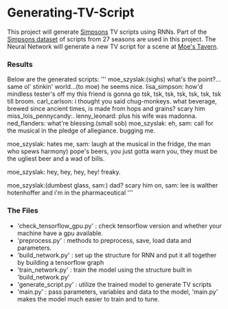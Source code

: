 # Generating-TV-Script

This project will generate [Simpsons](https://en.wikipedia.org/wiki/The_Simpsons) TV scripts using RNNs.  Part of the [Simpsons dataset](https://www.kaggle.com/wcukierski/the-simpsons-by-the-data) of scripts from 27 seasons are used in this project.  The Neural Network will generate a new TV script for a scene at [Moe's Tavern](https://simpsonswiki.com/wiki/Moe's_Tavern).

### Results

Below are the generated scripts:
'''
moe_szyslak:(sighs) what's the point?... same ol' stinkin' world...(to moe) he seems nice.
lisa_simpson: how'd mindless tester's off my this friend is gonna go tsk, tsk, tsk, tsk, tsk, tsk, tsk till broom.
carl_carlson: i thought you said chug-monkeys. what beverage, brewed since ancient times, is made from hops and grains?
scary him miss_lois_pennycandy:.
lenny_leonard: plus his wife was madonna.
ned_flanders: what're blessing.(small sob)
moe_szyslak: eh, sam: call for the musical in the pledge of allegiance. bugging me.


moe_szyslak: hates me, sam: laugh at the musical in the fridge, the man who spews harmony) pope's beers, you just gotta warn you, they must be the ugliest beer and a wad of bills.


moe_szyslak: hey, hey, hey, hey! freaky.


moe_szyslak:(dumbest glass, sam:) dad?
scary him on, sam: lee is walther hotenhoffer and i'm in the pharmaceutical
'''

### The Files

* 'check_tensorflow_gpu.py' : check tensorflow version and whether your machine have a gpu available.
* 'preprocess.py' : methods to preprocess, save, load data and parameters.
* 'build_network.py' : set up the structure for RNN and put it all together by building a tensorflow graph
* 'train_network.py' : train the model using the structure built in 'build_network.py'
* 'generate_script.py' : utilize the trained model to generate TV scripts
* 'main.py' : pass parameters, variables and data to the model, 'main.py' makes the model much easier to train and to tune.
